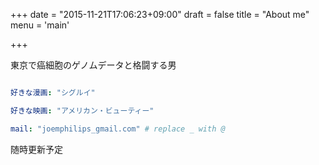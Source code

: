 +++
date = "2015-11-21T17:06:23+09:00"
draft = false
title = "About me"
menu = 'main'

+++

東京で癌細胞のゲノムデータと格闘する男

```yaml

好きな漫画: "シグルイ"

好きな映画: "アメリカン・ビューティー"

mail: "joemphilips_gmail.com" # replace _ with @

```



随時更新予定
